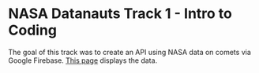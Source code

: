 # NASA Datanauts Track 1 - Intro to Coding

The goal of this track was to create an API using NASA data on comets via Google Firebase. [This page](http://sarah37.github.io/datanauts-intro/comets.html) displays the data.
